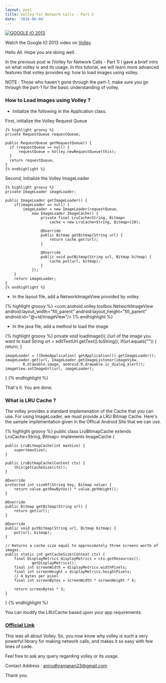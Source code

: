 ```yaml
---
layout: post
title: Volley for Network Calls - Part 2
date: '2016-06-04'
---
```

[![GOOGLE IO 2013](https://img.youtube.com/vi/yhv8l9F44qo/0.jpg)](https://www.youtube.com/watch?v=yhv8l9F44qo)

Watch the Google IO 2013 video on [Volley](http://developer.android.com/training/volley/request.html).

Hello All. Hope you are doing well.

In the previous post ie (Volley for Network Calls - Part 1) I gave a brief intro on what volley is and its usage. In this tutorial, we will learn more advanced features that volley provides eg: how to load images using volley.

NOTE : Those who haven't gone through the part-1, make sure you go through the part-1 for the basic understanding of volley.

### How to Load Images using Volley ?

* Initialize the following in the Application class.

First, initialize the Volley Request Queue

    {% highlight groovy %}
    private RequestQueue requestQueue;

    public RequestQueue getRequestQueue() {
      if (requestQueue == null) {
          requestQueue = Volley.newRequestQueue(this);
      }
      return requestQueue;
    }
    {% endhighlight %}

Second, initialize the Volley ImageLoader

    {% highlight groovy %}
    private ImageLoader imageLoader;

    public ImageLoader getImageLoader() {
        if(imageLoader == null) {
            imageLoader = new ImageLoader(requestQueue,
                new ImageLoader.ImageCache() {
                    private final LruCache<String, Bitmap>
                        cache = new LruCache<String, Bitmap>(20);

                    @Override
                    public Bitmap getBitmap(String url) {
                        return cache.get(url);
                    }

                    @Override
                    public void putBitmap(String url, Bitmap bitmap) {
                        cache.put(url, bitmap);
                    }
                });
        }
        return imageLoader;
    }
    {% endhighlight %}

* In the layout file, add a NetworkImageView provided by volley. 

{% highlight groovy %}
<com.android.volley.toolbox.NetworkImageView
        android:layout_width="fill_parent"
        android:layout_height="fill_parent"
        android:id="@+id/imageView"/>
{% endhighlight %}

* In the java file, add a method to load the image

{% highlight groovy %}
private void loadImage(){
    //url of the image you want to load
    String url = editTextUrl.getText().toString();
    if(url.equals("")) {            
        return;
    }
 
    imageLoader = ((DemoApplication) getApplication()).getImageLoader();
    imageLoader.get(url, ImageLoader.getImageListener(imageView,
            R.drawable.image, android.R.drawable.ic_dialog_alert));
    imageView.setImageUrl(url, imageLoader);
}
{% endhighlight %}

That's it. You are done. 

### What is LRU Cache ?

The volley provides a standard implemenation of the Cache that you can use. For using ImageLoader, we must provide a LRU Bitmap Cache. Here's the sample implementation given in the Offical Android Site that we can use.

{% highlight groovy %}
public class LruBitmapCache extends LruCache<String, Bitmap>
        implements ImageCache {

    public LruBitmapCache(int maxSize) {
        super(maxSize);
    }

    public LruBitmapCache(Context ctx) {
        this(getCacheSize(ctx));
    }

    @Override
    protected int sizeOf(String key, Bitmap value) {
        return value.getRowBytes() * value.getHeight();
    }

    @Override
    public Bitmap getBitmap(String url) {
        return get(url);
    }

    @Override
    public void putBitmap(String url, Bitmap bitmap) {
        put(url, bitmap);
    }

    // Returns a cache size equal to approximately three screens worth of images.
    public static int getCacheSize(Context ctx) {
        final DisplayMetrics displayMetrics = ctx.getResources().
                getDisplayMetrics();
        final int screenWidth = displayMetrics.widthPixels;
        final int screenHeight = displayMetrics.heightPixels;
        // 4 bytes per pixel
        final int screenBytes = screenWidth * screenHeight * 4;

        return screenBytes * 3;
    }
}
{% endhighlight %}

You can modify the LRUCache based upon your app requirements.

### [Official Link](https://developer.android.com/training/volley/request.html)

This was all about Volley. So, you now know why volley is such a very powerful library for making network calls, and makes it so easy with few lines of code. 

Feel free to ask any query regarding volley or its usage.

Contact Address : anirudhramanan23@gmail.com

Thank you.
